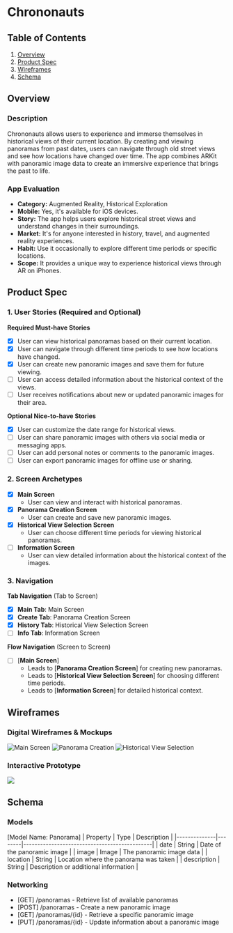 # Chrononauts

## Table of Contents

1. [Overview](#overview)
2. [Product Spec](#product-spec)
3. [Wireframes](#wireframes)
4. [Schema](#schema)

## Overview

### Description

Chrononauts allows users to experience and immerse themselves in historical views of their current location. By creating and viewing panoramas from past dates, users can navigate through old street views and see how locations have changed over time. The app combines ARKit with panoramic image data to create an immersive experience that brings the past to life.

### App Evaluation

- **Category:** Augmented Reality, Historical Exploration
- **Mobile:** Yes, it's available for iOS devices.
- **Story:** The app helps users explore historical street views and understand changes in their surroundings.
- **Market:** It's for anyone interested in history, travel, and augmented reality experiences.
- **Habit:** Use it occasionally to explore different time periods or specific locations.
- **Scope:** It provides a unique way to experience historical views through AR on iPhones.

## Product Spec

### 1. User Stories (Required and Optional)

**Required Must-have Stories**

- [x] User can view historical panoramas based on their current location.
- [x] User can navigate through different time periods to see how locations have changed.
- [x] User can create new panoramic images and save them for future viewing.
- [ ] User can access detailed information about the historical context of the views.
- [ ] User receives notifications about new or updated panoramic images for their area.

**Optional Nice-to-have Stories**

- [x] User can customize the date range for historical views.
- [ ] User can share panoramic images with others via social media or messaging apps.
- [ ] User can add personal notes or comments to the panoramic images.
- [ ] User can export panoramic images for offline use or sharing.

### 2. Screen Archetypes

- [x] **Main Screen**
  * User can view and interact with historical panoramas.
- [x] **Panorama Creation Screen**
  * User can create and save new panoramic images.
- [x] **Historical View Selection Screen**
  * User can choose different time periods for viewing historical panoramas.
- [ ] **Information Screen**
  * User can view detailed information about the historical context of the images.

### 3. Navigation

**Tab Navigation** (Tab to Screen)

- [x] **Main Tab**: Main Screen
- [x] **Create Tab**: Panorama Creation Screen
- [x] **History Tab**: Historical View Selection Screen
- [ ] **Info Tab**: Information Screen

**Flow Navigation** (Screen to Screen)

- [ ] [**Main Screen**]
  * Leads to [**Panorama Creation Screen**] for creating new panoramas.
  * Leads to [**Historical View Selection Screen**] for choosing different time periods.
  * Leads to [**Information Screen**] for detailed historical context.

## Wireframes

### Digital Wireframes & Mockups

![Main Screen](URL-to-image)
![Panorama Creation](URL-to-image)
![Historical View Selection](URL-to-image)

### Interactive Prototype

<div>
    <a href="URL-to-prototype">
      <img style="max-width:300px;" src="URL-to-thumbnail">
    </a>
  </div>

## Schema 

### Models

[Model Name: Panorama]
| Property     | Type   | Description                                  |
|--------------|--------|----------------------------------------------|
| date         | String | Date of the panoramic image                  |
| image        | Image  | The panoramic image data                     |
| location     | String | Location where the panorama was taken        |
| description  | String | Description or additional information        |

### Networking

- [GET] /panoramas - Retrieve list of available panoramas
- [POST] /panoramas - Create a new panoramic image
- [GET] /panoramas/{id} - Retrieve a specific panoramic image
- [PUT] /panoramas/{id} - Update information about a panoramic image
